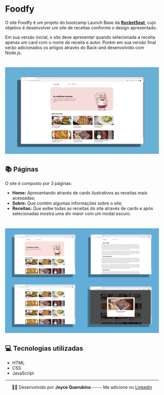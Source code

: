 # Foodfy

O site Foodfy é um projeto do bootcamp Launch Base da **[RocketSeat](https://rocketseat.com.br/)**, cujo objetivo é desenvolver um site de receitas
conforme o design apresentado. 

Em sua versão inicial, o site deve apresentar quando selecionada a receita apenas um card com o nome da receita e autor. 
Porém em sua versão final serão adicionados os artigos através do Back-and desenvolvido com Node.js. 

<h1 align = center>
    <img src="public/Foodfy2.gif">
</h1>

## 📚 Páginas 

O site é composto por 3 páginas: 
- **Home:** Apresentando através de cards ilustrativos as receitas mais acessadas;
- **Sobre:** Que contém algumas informações sobre o site;
- **Receitas:** Que exibe todas as receitas do site através de cards e após selecionadas mostra uma div maior com um modal escuro. 

<h1 align = center>
    <img src="public/Conjunto.png">
</h1>

## 💻 Tecnologias utilizadas

- HTML
- CSS
- JavaScript
---

<p align= center>
🐱‍👤 Desenvolvido por <strong>Joyce Querubino</strong>   -----   Me adicione no <a href="https://www.linkedin.com/in/joyce-querubino/"target="_blank">Linkedin</a>
</p>
